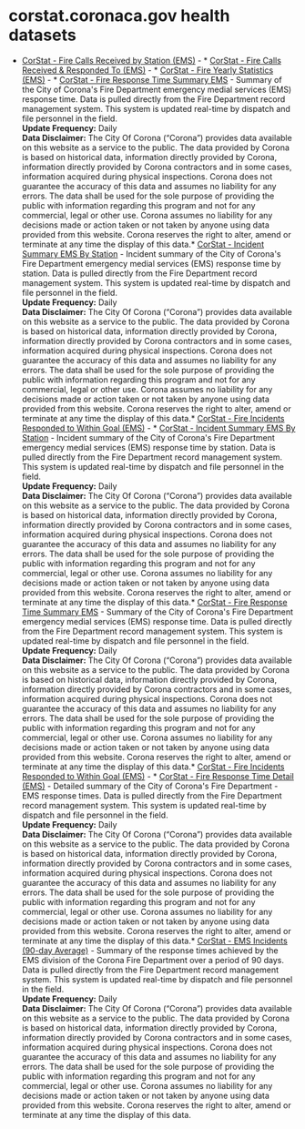 # corstat.coronaca.gov health datasets
* [CorStat - Fire Calls Received by Station (EMS)](https://corstat.coronaca.gov/d/ywbg-nsm2) - * [CorStat - Fire Calls Received & Responded To (EMS)](https://corstat.coronaca.gov/d/t6sb-agdd) - * [CorStat - Fire Yearly Statistics (EMS)](https://corstat.coronaca.gov/d/c8f4-zm75) - * [CorStat - Fire Response Time Summary EMS](https://corstat.coronaca.gov/d/ey42-y4a7) - Summary of the City of Corona's Fire Department emergency medial services (EMS) response time. Data is pulled directly from the Fire Department record management system.  This system is updated real-time by dispatch and file personnel in the field.<br>
<b>Update Frequency:</b> Daily <br>
<b>Data Disclaimer:</b> The City Of Corona (“Corona”) provides data available on this website as a service to the public. The data provided by Corona is based on historical data, information directly provided by Corona, information directly provided by Corona contractors and in some cases, information acquired during physical inspections. Corona does not guarantee the accuracy of this data and assumes no liability for any errors. The data shall be used for the sole purpose of providing the public with information regarding this program and not for any commercial, legal or other use. Corona assumes no liability for any decisions made or action taken or not taken by anyone using data provided from this website. Corona reserves the right to alter, amend or terminate at any time the display of this data.* [CorStat - Incident Summary EMS By Station](https://corstat.coronaca.gov/d/muzn-ekmp) - Incident summary of the City of Corona's Fire Department emergency medial services (EMS) response time by station. Data is pulled directly from the Fire Department record management system.  This system is updated real-time by dispatch and file personnel in the field.<br>
<b>Update Frequency:</b> Daily <br>
<b>Data Disclaimer:</b> The City Of Corona (“Corona”) provides data available on this website as a service to the public. The data provided by Corona is based on historical data, information directly provided by Corona, information directly provided by Corona contractors and in some cases, information acquired during physical inspections. Corona does not guarantee the accuracy of this data and assumes no liability for any errors. The data shall be used for the sole purpose of providing the public with information regarding this program and not for any commercial, legal or other use. Corona assumes no liability for any decisions made or action taken or not taken by anyone using data provided from this website. Corona reserves the right to alter, amend or terminate at any time the display of this data.* [CorStat - Fire Incidents Responded to Within Goal (EMS)](https://corstat.coronaca.gov/d/4giy-n8uy) - * [CorStat - Incident Summary EMS By Station](https://corstat.coronaca.gov/d/muzn-ekmp) - Incident summary of the City of Corona's Fire Department emergency medial services (EMS) response time by station. Data is pulled directly from the Fire Department record management system.  This system is updated real-time by dispatch and file personnel in the field.<br>
<b>Update Frequency:</b> Daily <br>
<b>Data Disclaimer:</b> The City Of Corona (“Corona”) provides data available on this website as a service to the public. The data provided by Corona is based on historical data, information directly provided by Corona, information directly provided by Corona contractors and in some cases, information acquired during physical inspections. Corona does not guarantee the accuracy of this data and assumes no liability for any errors. The data shall be used for the sole purpose of providing the public with information regarding this program and not for any commercial, legal or other use. Corona assumes no liability for any decisions made or action taken or not taken by anyone using data provided from this website. Corona reserves the right to alter, amend or terminate at any time the display of this data.* [CorStat - Fire Response Time Summary EMS](https://corstat.coronaca.gov/d/ey42-y4a7) - Summary of the City of Corona's Fire Department emergency medial services (EMS) response time. Data is pulled directly from the Fire Department record management system.  This system is updated real-time by dispatch and file personnel in the field.<br>
<b>Update Frequency:</b> Daily <br>
<b>Data Disclaimer:</b> The City Of Corona (“Corona”) provides data available on this website as a service to the public. The data provided by Corona is based on historical data, information directly provided by Corona, information directly provided by Corona contractors and in some cases, information acquired during physical inspections. Corona does not guarantee the accuracy of this data and assumes no liability for any errors. The data shall be used for the sole purpose of providing the public with information regarding this program and not for any commercial, legal or other use. Corona assumes no liability for any decisions made or action taken or not taken by anyone using data provided from this website. Corona reserves the right to alter, amend or terminate at any time the display of this data.* [CorStat - Fire Incidents Responded to Within Goal (EMS)](https://corstat.coronaca.gov/d/4giy-n8uy) - * [CorStat - Fire Response Time Detail (EMS)](https://corstat.coronaca.gov/d/wfag-j3je) - Detailed summary of the City of Corona's Fire Department - EMS response times. Data is pulled directly from the Fire Department record management system.  This system is updated real-time by dispatch and file personnel in the field.<br>
<b>Update Frequency:</b> Daily <br>
<b>Data Disclaimer:</b> The City Of Corona (“Corona”) provides data available on this website as a service to the public. The data provided by Corona is based on historical data, information directly provided by Corona, information directly provided by Corona contractors and in some cases, information acquired during physical inspections. Corona does not guarantee the accuracy of this data and assumes no liability for any errors. The data shall be used for the sole purpose of providing the public with information regarding this program and not for any commercial, legal or other use. Corona assumes no liability for any decisions made or action taken or not taken by anyone using data provided from this website. Corona reserves the right to alter, amend or terminate at any time the display of this data.* [CorStat - EMS Incidents (90-day Average)](https://corstat.coronaca.gov/d/bn6x-afg6) - Summary of the response times achieved by the EMS division of the Corona Fire Department over a period of 90 days. Data is pulled directly from the Fire Department record management system. This system is updated real-time by dispatch and file personnel in the field.<br>
<b>Update Frequency:</b> Daily <br>
<b>Data Disclaimer:</b> The City Of Corona (“Corona”) provides data available on this website as a service to the public. The data provided by Corona is based on historical data, information directly provided by Corona, information directly provided by Corona contractors and in some cases, information acquired during physical inspections. Corona does not guarantee the accuracy of this data and assumes no liability for any errors. The data shall be used for the sole purpose of providing the public with information regarding this program and not for any commercial, legal or other use. Corona assumes no liability for any decisions made or action taken or not taken by anyone using data provided from this website. Corona reserves the right to alter, amend or terminate at any time the display of this data.